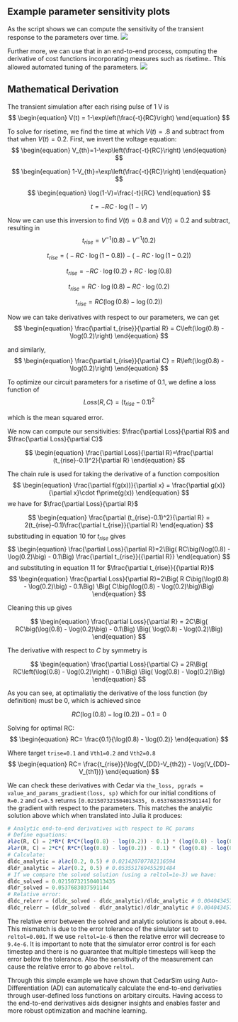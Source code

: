 
## Example parameter sensitivity plots

As the script shows we can compute the sensitivity of the transient response to the parameters over time.
![](./images/Derivative_of_Circuit.png)

Further more, we can use that in an end-to-end process, computing the derivative of cost functions incorporating measures such as risetime..
This allowed automated tuning of the parameters.
![](./images/Derivative_end_to_end.png)


## Mathematical Derivation

The transient simulation after each rising pulse of 1 V is
$$
\begin{equation}
V(t) = 1-\exp\left(\frac{-t}{RC}\right)
\end{equation}
$$

To solve for risetime, we find the time at which $V(t)=.8$ and subtract from that when $V(t)=0.2$. First, we invert the voltage equation:
$$
\begin{equation}
V_{th}=1-\exp\left(\frac{-t}{RC}\right)
\end{equation}
$$

$$
\begin{equation}
1-V_{th}=\exp\left(\frac{-t}{RC}\right)
\end{equation}
$$

$$
\begin{equation}
\log(1-V)=\frac{-t}{RC}
\end{equation}
$$

$$
\begin{equation}
t=-R C\cdot\log(1-V)
\end{equation}
$$

Now we can use this inversion to find $V(t)=0.8$ and $V(t)=0.2$ and subtract, resulting in
$$
\begin{equation}
t_{rise} = V^{-1}(0.8)-V^{-1}(0.2)
\end{equation}
$$

$$
\begin{equation}
t_{rise} = \Big(-R C\cdot\log(1-0.8)\Big) - \Big(-R C\cdot\log(1-0.2)\Big)
\end{equation}
$$

$$
\begin{equation}
t_{rise} = -R C\cdot\log(0.2) + R C\cdot\log(0.8)
\end{equation}
$$

$$
\begin{equation}
t_{rise} = R C\cdot\log(0.8) - R C\cdot\log(0.2)
\end{equation}
$$

$$
\begin{equation}
t_{rise} = RC\left(\log(0.8) - \log(0.2)\right)
\end{equation}
$$

Now we can take derivatives with respect to our parameters, we can get
$$
\begin{equation}
\frac{\partial t_{rise}}{\partial R} = C\left(\log(0.8) - \log(0.2)\right)
\end{equation}
$$

and similarly,
$$
\begin{equation}
\frac{\partial t_{rise}}{\partial C} = R\left(\log(0.8) - \log(0.2)\right)
\end{equation}
$$

To optimize our circuit parameters for a risetime of 0.1, we define a loss function of
$$
\begin{equation}
Loss(R,C)=(t_{rise}-0.1)^2
\end{equation}
$$

which is the mean squared error.

We now can compute our sensitivities: $\frac{\partial Loss}{\partial R}$ and $\frac{\partial Loss}{\partial C}$

$$
\begin{equation}
\frac{\partial Loss}{\partial R}=\frac{\partial (t_{rise}-0.1)^2}{\partial R}
\end{equation}
$$

The chain rule is used for taking the derivative of a function composition
$$
\begin{equation}
\frac{\partial f(g(x))}{\partial x} = \frac{\partial g(x)}{\partial x}\cdot f\prime(g(x))
\end{equation}
$$
we have for $\frac{\partial Loss}{\partial R}$

$$
\begin{equation}
\frac{\partial (t_{rise}-0.1)^2}{\partial R} = 2(t_{rise}-0.1)\frac{\partial t_{rise}}{\partial R}
\end{equation}
$$
substituding in equation 10 for $t_{rise}$ gives
$$
\begin{equation}
\frac{\partial Loss}{\partial R}=2\Big( RC\big(\log(0.8) - \log(0.2)\big) - 0.1\Big) \frac{\partial t_{rise}}{{\partial R}}
\end{equation}
$$
and substituting in equation 11 for $\frac{\partial t_{rise}}{{\partial R}}$
$$
\begin{equation}
\frac{\partial Loss}{\partial R}=2\Big( R C\big(\log(0.8) - \log(0.2)\big) - 0.1\Big) \Big( C\big(\log(0.8) - \log(0.2)\big)\Big)
\end{equation}
$$


Cleaning this up gives

$$
\begin{equation}
\frac{\partial Loss}{\partial R} = 2C\Big( RC\big(\log(0.8) - \log(0.2)\big) - 0.1\Big) \Big( \log(0.8) - \log(0.2)\Big)
\end{equation}
$$


The derivative with respect to $C$ by symmetry is

$$
\begin{equation}
\frac{\partial Loss}{\partial C} = 2R\Big( RC\left(\log(0.8) - \log(0.2)\right) - 0.1\Big) \Big( \log(0.8) - \log(0.2)\Big)
\end{equation}
$$

As you can see, at optimaliatiy the derivative of the loss function (by definition) must be 0, which is achieved since

$$
\begin{equation}
RC\big(\log(0.8) - \log(0.2)\big) - 0.1 = 0
\end{equation}
$$

Solving for optimal RC:
$$
\begin{equation}
RC= \frac{0.1}{\log(0.8) - \log(0.2)}
\end{equation}
$$

Where target `trise=0.1` and `Vth1=0.2` and `Vth2=0.8`
$$
\begin{equation}
RC= \frac{t_{rise}}{\log(V_{DD}-V_{th2}) - \log(V_{DD}-V_{th1})}
\end{equation}
$$

We can check these derivatives with Cedar via `the_loss, pgrads = value_and_params_gradient(loss, sp)` which for our initial conditions of `R=0.2` and `C=0.5` returns `[0.021507321504013435, 0.0537683037591144]` for the gradient with respect to the parameters. This matches the analytic solution above which when translated into Julia it produces:
```julia
# Analytic end-to-end derivatives with respect to RC params
# Define equations:
∂l∂c(R, C) = 2*R*( R*C*(log(0.8) - log(0.2)) - 0.1) * (log(0.8) - log(0.2))
∂l∂r(R, C) = 2*C*( R*C*(log(0.8) - log(0.2)) - 0.1) * (log(0.8) - log(0.2))
# Calculate:
dldc_analytic = ∂l∂c(0.2, 0.5) # 0.021420707782116594
dldr_analytic = ∂l∂r(0.2, 0.5) # 0.053551769455291484
# If we compare the solved solution (using a reltol=1e-3) we have:
dldc_solved = 0.021507321504013435
dldr_solved = 0.0537683037591144
# Relative error:
dldc_relerr = (dldc_solved - dldc_analytic)/dldc_analytic # 0.004043457516803016
dldc_relerr = (dldr_solved - dldr_analytic)/dldr_analytic # 0.004043457499638599
```

The relative error between the solved and analytic solutions is about `0.004`.
This mismatch is due to the error tolerance of the simulator set to `reltol=0.001`.
If we use `reltol=1e-6` then the relative error will decrease to `9.4e-6`.
It is important to note that the simulator error control is for each timestep and
there is no guarantee that multiple timesteps will keep the error below the
tolerance.
Also the sensitivity of the measurement can cause the relative
error to go above `reltol`.

Through this simple example we have shown that CedarSim using Auto-Differentiation (AD) can automatically calculate the end-to-end derivaties through user-defined loss functions on arbitary circuits.  Having access to the end-to-end derivatives aids designer insights and enables faster and more robust optimization and machine learning.


